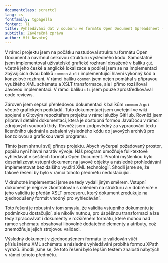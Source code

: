 ```yaml
---
documentclass: scrartcl
lang: cs
fontfamily: tgpagella
fontenc: T1
title: Vyhledávání dat v souboru ve formátu Open Document Spreadsheet (Java) Tým B
subtitle: Závěrečná zpráva
author: Vít Novotný
---
```


V rámci projektu jsem na počátku nastudoval strukturu formátu Open Document a
navrhnul celkovou strukturu výsledného kódu. Samostatně jsem implementoval
uživatelské grafické rozhraní obsažené v balíku `gui` včetně jeho české a
anglické lokalizace a podílel jsem se na implementaci zbývajících dvou balíků
`common` a `cli` implementující hlavní výkonný kód a konzolové rozhraní. V
rámci balíku `common` jsem nejen pomáhal s přípravou využitého XML schématu a
XSLT transformace, ale i přímo rozšiřoval Javovou implementaci. V rámci balíku
`cli` jsem pouze zprostředkovával code reviews.

Zároveň jsem sepsal přehledovou dokumentaci k balíkům `common` a `gui` včetně
grafických podkladů. Tuto dokumentaci jsem uveřejnil ve wiki spojené s Gitovým
repozitářem projektu v rámci služby GitHub. Rovněž jsem připravil detailní
dokumentaci, která je dostupná formou JavaDocu v rámci zdrojových souborů
třídy. Rovněž jsem zodpovědný za vypracování textu licenčního ujednání a
zabalení výsledného kódu do javových archivů pro konzolovou a grafickou verzi
programu.

Tímto jsem shrnul svůj přínos projektu. Abych vyčerpal požadovaný prostor,
popíšu nyní hlavní narativ vývoje. Náš program umožňuje full-textově vyhledávat
v sešitech formátu Open Document. Prvotní myšlenkou bylo deserializovat vstupní
dokument na javové objekty a následné prohledávání implementovat bez dalšího
využití XML technologií. Shodli jsme se, že takové řešení by bylo v rámci
tohoto předmětu nedostačující.

V druhotné implementaci jsme se tedy vydali jiným směrem. Vstupní dokument je
nejprve zkontrolován s ohledem na strukturu a v dobré víře v jeho validitu je
předán XSLT procesoru, který dokument zredukuje na zjednodušený formát vhodný
pro vyhledávání.

Toto řešení je robustní v tom smyslu, že validita vstupního dokumentu je
podmínkou dostačující, ale nikoliv nutnou, pro úspěšnou transformaci a lze tedy
zpracovávat i dokumenty v rozšířeném formátu, které mohou nad rámec schématu
obsahovat libovolné dodatečné elementy a atributy, což znemožňuje jejich
strojovou validaci.

Výsledný dokument v zjednodušeném formátu je validován vůči příslušnému XML
schématu a následné vyhledávání probíhá formou XPath výrazů. Shodli jsme se, že
toto řešení bylo lepším testem znalostí nabytých v rámci tohoto předmětu.
